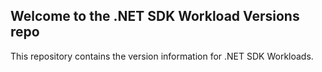 ## Welcome to the .NET SDK Workload Versions repo

This repository contains the version information for .NET SDK Workloads.